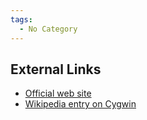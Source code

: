 ```yaml
---
tags:
  - No Category
---
```

## External Links

- [Official web site](http://www.cygwin.com/)
- [Wikipedia entry on Cygwin](http://en.wikipedia.org/wiki/Cygwin)